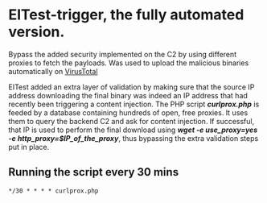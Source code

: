 # EITest-trigger, the fully automated version.
Bypass the added security implemented on the C2 by using different proxies to fetch the payloads. Was used to upload the malicious binaries automatically on [VirusTotal](https://www.virustotal.com/gui/user/V1rgul3/)

EITest added an extra layer of validation by making sure that the source IP address downloading the final binary was indeed an IP address that had recently been triggering a content injection. The PHP script ***curlprox.php*** is feeded by a database containing hundreds of open, free proxies. It uses them to query the backend C2 and ask for content injection. If successful, that IP is used to perform the final download using ***wget -e use_proxy=yes -e http_proxy=$IP_of_the_proxy***, thus bypassing the extra validation steps put in place. 


## Running the script every 30 mins
```
*/30 * * * * curlprox.php
```
